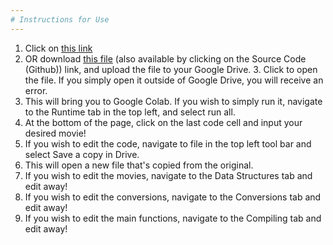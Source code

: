 ```yaml
---
# Instructions for Use
---
```


1. Click on [this link](https://colab.research.google.com/drive/19SRfhT24gWnXcTtiDNyVIQDqZN0-4aSl?usp=sharing)
2. OR download [this file](files/CP_2025___Final_Quest.ipynb) (also available by clicking on the Source Code (Github)) link, and upload the file to your Google Drive.
    3. Click to open the file. If you simply open it outside of Google Drive, you will receive an error.
4. This will bring you to Google Colab. If you wish to simply run it, navigate to the Runtime tab in the top left, and select run all.
  5. At the bottom of the page, click on the last code cell and input your desired movie!
6. If you wish to edit the code, navigate to file in the top left tool bar and select Save a copy in Drive.
7. This will open a new file that's copied from the original.
8. If you wish to edit the movies, navigate to the Data Structures tab and edit away!
9. If you wish to edit the conversions, navigate to the Conversions tab and edit away!
10. If you wish to edit the main functions, navigate to the Compiling tab and edit away!
